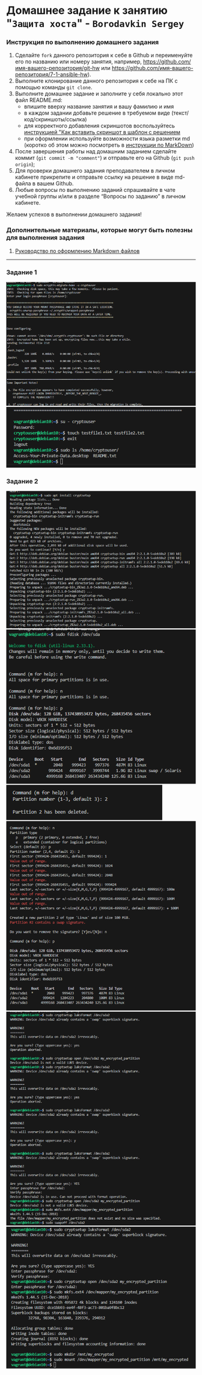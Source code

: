 # Домашнее задание к занятию "`Защита хоста`" - `Borodavkin Sergey`


### Инструкция по выполнению домашнего задания

   1. Сделайте `fork` данного репозитория к себе в Github и переименуйте его по названию или номеру занятия, например, https://github.com/имя-вашего-репозитория/git-hw или  https://github.com/имя-вашего-репозитория/7-1-ansible-hw).
   2. Выполните клонирование данного репозитория к себе на ПК с помощью команды `git clone`.
   3. Выполните домашнее задание и заполните у себя локально этот файл README.md:
      - впишите вверху название занятия и вашу фамилию и имя
      - в каждом задании добавьте решение в требуемом виде (текст/код/скриншоты/ссылка)
      - для корректного добавления скриншотов воспользуйтесь [инструкцией "Как вставить скриншот в шаблон с решением](https://github.com/netology-code/sys-pattern-homework/blob/main/screen-instruction.md)
      - при оформлении используйте возможности языка разметки md (коротко об этом можно посмотреть в [инструкции  по MarkDown](https://github.com/netology-code/sys-pattern-homework/blob/main/md-instruction.md))
   4. После завершения работы над домашним заданием сделайте коммит (`git commit -m "comment"`) и отправьте его на Github (`git push origin`);
   5. Для проверки домашнего задания преподавателем в личном кабинете прикрепите и отправьте ссылку на решение в виде md-файла в вашем Github.
   6. Любые вопросы по выполнению заданий спрашивайте в чате учебной группы и/или в разделе “Вопросы по заданию” в личном кабинете.
   
Желаем успехов в выполнении домашнего задания!
   
### Дополнительные материалы, которые могут быть полезны для выполнения задания

1. [Руководство по оформлению Markdown файлов](https://gist.github.com/Jekins/2bf2d0638163f1294637#Code)

---

### Задание 1

![alt text](https://github.com/sergeyd0tnet/hw/blob/main/Host_protection_hw/img/Screenshot_1.png)
![alt text](https://github.com/sergeyd0tnet/hw/blob/main/Host_protection_hw/img/Screenshot_2.png)

### Задание 2

![alt text](https://github.com/sergeyd0tnet/hw/blob/main/Host_protection_hw/img/Screenshot_3.png)
![alt text](https://github.com/sergeyd0tnet/hw/blob/main/Host_protection_hw/img/Screenshot_4.png)
![alt text](https://github.com/sergeyd0tnet/hw/blob/main/Host_protection_hw/img/Screenshot_5.png)
![alt text](https://github.com/sergeyd0tnet/hw/blob/main/Host_protection_hw/img/Screenshot_6.png)
![alt text](https://github.com/sergeyd0tnet/hw/blob/main/Host_protection_hw/img/Screenshot_7.png)
![alt text](https://github.com/sergeyd0tnet/hw/blob/main/Host_protection_hw/img/Screenshot_8.png)
